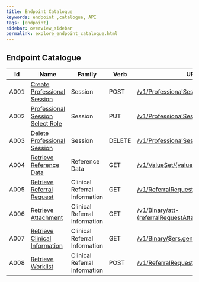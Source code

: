 ```yaml
---
title: Endpoint Catalogue
keywords: endpoint ,catalogue, API
tags: [endpoint]
sidebar: overview_sidebar
permalink: explore_endpoint_catalogue.html
---
```




##  Endpoint Catalogue ##

|Id   | Name| Family | Verb | URI
|----------|-----------|-----|-----|----|
| A001|[Create Professional Session](explore_a001.html)|Session|POST|[/v1/ProfessionalSession](http://api-ers.spine2.ncrs.nhs.uk:88/swagger-ui/#!/professionalsession/createProfessionalSessionUsingPOST)|
| A002|[Professional Session Select Role](explore_a002.html)|Session|PUT|[/v1/ProfessionalSession/{sessionKey}](http://api-ers.spine2.ncrs.nhs.uk:88/swagger-ui/#!/professionalsession/updateProfessionalSessionSelectRoleUsingPUT)|
| A003|[Delete Professional Session	](explore_a003.html)|Session|DELETE|[/v1/ProfessionalSession/{sessionKey}](http://api-ers.spine2.ncrs.nhs.uk:88/swagger-ui/#!/professionalsession/deleteProfessionalSessionUsingDELETE)|
| A004|[Retrieve Reference Data](explore_a004.html)|Reference Data|GET|[/v1/ValueSet/{valueSetId}n](http://api-ers.spine2.ncrs.nhs.uk:88/swagger-ui/#!/valueset/getValueSetUsingGET)|
| A005|[Retrieve Referral Request](explore_a005.html)|Clinical Referral Information|GET|[/v1/ReferralRequest/{id}](http://api-ers.spine2.ncrs.nhs.uk:88/swagger-ui/#!/referralrequest/getUsingGET)|
| A006|[Retrieve Attachment](explore_a006.html)|Clinical Referral Information|GET|[/v1/Binary/att-{referralRequestAttachmentId](http://api-ers.spine2.ncrs.nhs.uk:88/swagger-ui/#!/binary/getAttachmentContentBodyUsingGET)|
| A007|[Retrieve Clinical Information](explore_a007.html)|Clinical Referral Information|GET|[/v1/Binary/$ers.generateCRI](http://api-ers.spine2.ncrs.nhs.uk:88/swagger-ui/#!/binary/getClinicalInfoPDFUsingGET)|
| A008|[Retrieve Worklist](explore_a008.html)|Clinical Referral Information|POST|[/v1/ReferralRequest/$ers.fetchworklist](http://api-ers.spine2.ncrs.nhs.uk:88/swagger-ui/#!/referralrequest/getWorklistUsingPOST)|
